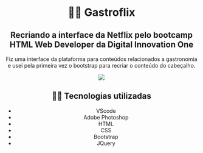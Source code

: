 <center><h1>🐱‍💻 Gastroflix</h1>

<h2>Recriando a interface da Netflix pelo bootcamp HTML Web Developer da Digital Innovation One</h2>
<p> Fiz uma interface da plataforma para conteúdos relacionados a gastronomia e usei pela primeira vez o bootstrap para recriar o conteúdo do cabeçalho. </p>
<img src="https://user-images.githubusercontent.com/79284447/117163375-f6f84780-ad99-11eb-9c83-07bfdcae8cc9.png">

<h2>🐱‍💻 Tecnologias utilizadas</h2>
<ul>
  <li>VScode</li>
  <li>Adobe Photoshop</li>
  <li>HTML</li>
  <li>CSS</li>
  <li>Bootstrap</li>
  <li>JQuery</li>
</ul>
</center>
  
